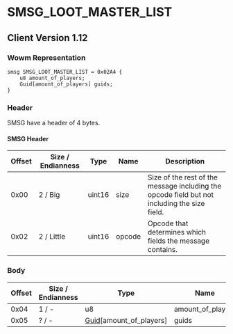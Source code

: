 # SMSG_LOOT_MASTER_LIST
## Client Version 1.12

### Wowm Representation
```rust,ignore
smsg SMSG_LOOT_MASTER_LIST = 0x02A4 {
    u8 amount_of_players;
    Guid[amount_of_players] guids;
}
```
### Header
SMSG have a header of 4 bytes.

#### SMSG Header
| Offset | Size / Endianness | Type   | Name   | Description |
| ------ | ----------------- | ------ | ------ | ----------- |
| 0x00   | 2 / Big           | uint16 | size   | Size of the rest of the message including the opcode field but not including the size field.|
| 0x02   | 2 / Little        | uint16 | opcode | Opcode that determines which fields the message contains.|
### Body
| Offset | Size / Endianness | Type | Name | Description |
| ------ | ----------------- | ---- | ---- | ----------- |
| 0x04 | 1 / - | u8 | amount_of_players |  |
| 0x05 | ? / - | [Guid](../spec/packed-guid.md)[amount_of_players] | guids |  |
